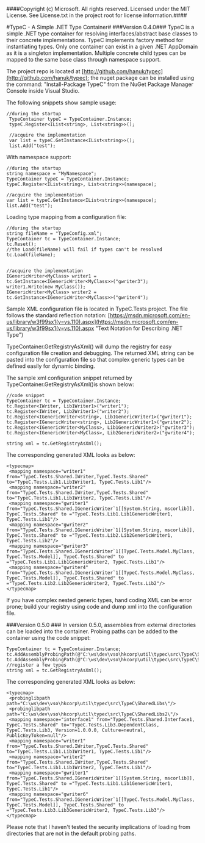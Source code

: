 ####Copyright (c) Microsoft.  All rights reserved.  Licensed under the MIT License.  See License.txt in the project root for license information.####

#TypeC - A Simple .NET Type Container#
###Version 0.4.0###
TypeC is a simple .NET type container for resolving interfaces/abstract base classes to their concrete implementations. TypeC implements factory method for instantiating types. Only one container can exist in a given .NET AppDomain as it is a singleton implementation. Multiple concrete child types can be mapped to the same base class through namespace support.

The project repo is located at [http://github.com/hanuk/typec](http://github.com/hanuk/typec); the nuget package can be installed using the command: "Install-Package TypeC" from the NuGet Package Manager Console inside Visual Studio.

The following snippets show sample usage:

	//during the startup 
	 TypeContainer typeC = TypeContainer.Instance; 
	 typeC.Register<IList<string>, List<string>>(); 
	
	 //acquire the implementation
	 var list = typeC.GetInstance<IList<string>>(); 
	 list.Add("test"); 

With namespace support:
	
	//during the startup 
	string namespace = "MyNamespace"; 
	TypeContainer typeC = TypeContainer.Instance;
	typeC.Register<IList<string>, List<string>>(namespace);

	//acquire the implementation
	var list = typeC.GetInstance<IList<string>>(namespace);
	list.Add("test"); 

Loading type mapping from a configuration file:

	//during the startup
	string fileName = "TypeConfig.xml";
	TypeContainer tc = TypeContainer.Instance;
	tc.Reset();
	//the Load(fileName) will fail if types can't be resolved 
	tc.Load(fileName);
	

	//acquire the implementation
	IGenericWriter<MyClass> writer1 = tc.GetInstance<IGenericWriter<MyClass>>("gwriter3");
	writer1.Write(new MyClass());
	IGenericWriter<MyClass> writer2 = tc.GetInstance<IGenericWriter<MyClass>>("gwriter4");

Sample XML configuration file is located in TypeC.Tests project. The file follows the standard reflection notation: 
[https://msdn.microsoft.com/en-us/library/w3f99sx1(v=vs.110).aspx](https://msdn.microsoft.com/en-us/library/w3f99sx1(v=vs.110).aspx "Text Notation for Describing .NET Type")

TypeContainer.GetRegistryAsXml() will dump the registry for easy configuration file creation and debugging. The returned XML string can be pasted into the configuration file so that complex generic types can be defined easily for dynamic binding.

The sample xml configuration snippet returned by TypeContainer.GetRegistryAsXml()is shown below:

	//code snippet 
	TypeContainer tc = TypeContainer.Instance;
	tc.Register<IWriter, Lib1Writer1>("writer1");
	tc.Register<IWriter, Lib2Writer1>("writer2");
	tc.Register<IGenericWriter<string>, Lib1GenericWriter1>("gwriter1");
	tc.Register<IGenericWriter<string>, Lib2GenericWriter1>("gwriter2");
	tc.Register<IGenericWriter<MyClass>, Lib1GenericWriter2>("gwriter3");
	tc.Register<IGenericWriter<MyClass>, Lib2GenericWriter2>("gwriter4");
	 
	string xml = tc.GetRegistryAsXml();

The corresponding generated XML looks as below:

	<typecmap>
	 <mapping namespace="writer1" from="TypeC.Tests.Shared.IWriter,TypeC.Tests.Shared" to="TypeC.Tests.Lib1.Lib1Writer1, TypeC.Tests.Lib1"/>
	 <mapping namespace="writer2" from="TypeC.Tests.Shared.IWriter,TypeC.Tests.Shared" to="TypeC.Tests.Lib1.Lib1Writer2, TypeC.Tests.Lib1"/> 
	 <mapping namespace="gwriter1" from="TypeC.Tests.Shared.IGenericWriter`1[[System.String, mscorlib]], TypeC.Tests.Shared" to ="TypeC.Tests.Lib1.Lib1GenericWriter1, TypeC.Tests.Lib1"/> 
	 <mapping namespace="gwriter2" from="TypeC.Tests.Shared.IGenericWriter`1[[System.String, mscorlib]], TypeC.Tests.Shared" to ="TypeC.Tests.Lib2.Lib2GenericWriter1, TypeC.Tests.Lib2"/> 
	 <mapping namespace="gwriter3" from="TypeC.Tests.Shared.IGenericWriter`1[[TypeC.Tests.Model.MyClass, TypeC.Tests.Model]], TypeC.Tests.Shared" to ="TypeC.Tests.Lib1.Lib1GenericWriter2, TypeC.Tests.Lib1"/> 
	 <mapping namespace="gwriter4" from="TypeC.Tests.Shared.IGenericWriter`1[[TypeC.Tests.Model.MyClass, TypeC.Tests.Model]], TypeC.Tests.Shared" to ="TypeC.Tests.Lib2.Lib2GenericWriter2, TypeC.Tests.Lib2"/> 
	</typecmap> 

If you have complex nested generic types, hand coding XML can be error prone; build your registry using code and dump xml into the configuration file.

###Version 0.5.0 ###
In version 0.5.0, assemblies from external directories can be loaded into the container. 
Probing paths can be added to the container using the code snippet:
	
	TypeContainer tc = TypeContainer.Instance;
	tc.AddAssemblyProbingPath(@"C:\ws\dev\vso\hkcorp\util\typec\src\TypeC\SharedLibs\");
	tc.AddAssemblyProbingPath(@"C:\ws\dev\vso\hkcorp\util\typec\src\TypeC\SharedLibs2\");
	//register a few types
	string xml = tc.GetRegistryAsXml();

The corresponding generated XML looks as below:

	<typecmap>
	 <probinglibpath path="C:\ws\dev\vso\hkcorp\util\typec\src\TypeC\SharedLibs\"/>
	 <probinglibpath path="C:\ws\dev\vso\hkcorp\util\typec\src\TypeC\SharedLibs2\"/>
	 <mapping namespace="interface1" from="TypeC.Tests.Shared.Interface1, TypeC.Tests.Shared" to="TypeC.Tests.Lib3.DependentClass, TypeC.Tests.Lib3, Version=1.0.0.0, Culture=neutral, PublicKeyToken=null"/>
	 <mapping namespace="writer1" from="TypeC.Tests.Shared.IWriter,TypeC.Tests.Shared" to="TypeC.Tests.Lib1.Lib1Writer1, TypeC.Tests.Lib1"/>
	 <mapping namespace="writer2" from="TypeC.Tests.Shared.IWriter,TypeC.Tests.Shared" to="TypeC.Tests.Lib1.Lib1Writer2, TypeC.Tests.Lib1"/>
	 <mapping namespace="gwriter1" from="TypeC.Tests.Shared.IGenericWriter`1[[System.String, mscorlib]], TypeC.Tests.Shared" to ="TypeC.Tests.Lib1.Lib1GenericWriter1, TypeC.Tests.Lib1"/>
	 <mapping namespace="gwriter6" from="TypeC.Tests.Shared.IGenericWriter`1[[TypeC.Tests.Model.MyClass, TypeC.Tests.Model]], TypeC.Tests.Shared" to ="TypeC.Tests.Lib3.Lib3GenericWriter2, TypeC.Tests.Lib3"/>
	</typecmap>

Please note that I haven't tested the security implications of loading from directories that are not in the default probing paths. 